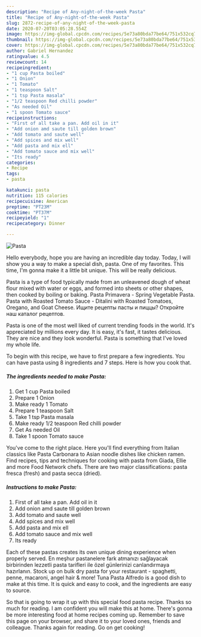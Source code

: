 ```yaml
---
description: "Recipe of Any-night-of-the-week Pasta"
title: "Recipe of Any-night-of-the-week Pasta"
slug: 2872-recipe-of-any-night-of-the-week-pasta
date: 2020-07-20T03:05:28.554Z
image: https://img-global.cpcdn.com/recipes/5e73a80bda77be64/751x532cq70/pasta-recipe-main-photo.jpg
thumbnail: https://img-global.cpcdn.com/recipes/5e73a80bda77be64/751x532cq70/pasta-recipe-main-photo.jpg
cover: https://img-global.cpcdn.com/recipes/5e73a80bda77be64/751x532cq70/pasta-recipe-main-photo.jpg
author: Gabriel Hernandez
ratingvalue: 4.5
reviewcount: 14
recipeingredient:
- "1 cup Pasta boiled"
- "1 Onion"
- "1 Tomato"
- "1 teaspoon Salt"
- "1 tsp Pasta masala"
- "1/2 teaspoon Red chilli powder"
- "As needed Oil"
- "1 spoon Tomato sauce"
recipeinstructions:
- "First of all take a pan. Add oil in it"
- "Add onion amd saute till golden brown"
- "Add tomato and saute well"
- "Add spices and mix well"
- "Add pasta and mix ell"
- "Add tomato sauce and mix well"
- "Its ready"
categories:
- Recipe
tags:
- pasta

katakunci: pasta 
nutrition: 115 calories
recipecuisine: American
preptime: "PT23M"
cooktime: "PT37M"
recipeyield: "1"
recipecategory: Dinner

---
```



![Pasta](https://img-global.cpcdn.com/recipes/5e73a80bda77be64/751x532cq70/pasta-recipe-main-photo.jpg)

Hello everybody, hope you are having an incredible day today. Today, I will show you a way to make a special dish, pasta. One of my favorites. This time, I'm gonna make it a little bit unique. This will be really delicious.

Pasta is a type of food typically made from an unleavened dough of wheat flour mixed with water or eggs, and formed into sheets or other shapes, then cooked by boiling or baking. Pasta Primavera - Spring Vegetable Pasta. Pasta with Roasted Tomato Sauce - Ditalini with Roasted Tomatoes, Oregano, and Goat Cheese. Ищите рецепты пасты и пиццы? Откройте наш каталог рецептов.

Pasta is one of the most well liked of current trending foods in the world. It's appreciated by millions every day. It is easy, it's fast, it tastes delicious. They are nice and they look wonderful. Pasta is something that I've loved my whole life.


To begin with this recipe, we have to first prepare a few ingredients. You can have pasta using 8 ingredients and 7 steps. Here is how you cook that.

<!--inarticleads1-->

##### The ingredients needed to make Pasta:

1. Get 1 cup Pasta boiled
1. Prepare 1 Onion
1. Make ready 1 Tomato
1. Prepare 1 teaspoon Salt
1. Take 1 tsp Pasta masala
1. Make ready 1/2 teaspoon Red chilli powder
1. Get As needed Oil
1. Take 1 spoon Tomato sauce


You&#39;ve come to the right place. Here you&#39;ll find everything from Italian classics like Pasta Carbonara to Asian noodle dishes like chicken ramen. Find recipes, tips and techniques for cooking with pasta from Giada, Ellie and more Food Network chefs. There are two major classifications: pasta fresca (fresh) and pasta secca (dried). 

<!--inarticleads2-->

##### Instructions to make Pasta:

1. First of all take a pan. Add oil in it
1. Add onion amd saute till golden brown
1. Add tomato and saute well
1. Add spices and mix well
1. Add pasta and mix ell
1. Add tomato sauce and mix well
1. Its ready


Each of these pastas creates its own unique dining experience when properly served. En meşhur pastanelere fark atmanızı sağlayacak birbirinden lezzetli pasta tarifleri ile özel günlerinizi canlandırmaya hazırlanın. Stock up on bulk dry pasta for your restaurant - spaghetti, penne, macaroni, angel hair &amp; more! Tuna Pasta Alfredo is a good dish to make at this time. It is quick and easy to cook, and the ingredients are easy to source. 

So that is going to wrap it up with this special food pasta recipe. Thanks so much for reading. I am confident you will make this at home. There's gonna be more interesting food at home recipes coming up. Remember to save this page on your browser, and share it to your loved ones, friends and colleague. Thanks again for reading. Go on get cooking!
